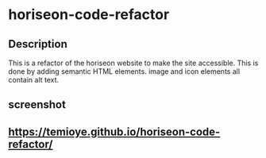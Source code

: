 # horiseon-code-refactor

## Description

This is a refactor of the horiseon website to make the site accessible. This is done by adding semantic HTML elements.
image and icon elements all contain alt text.

## screenshot

## https://temioye.github.io/horiseon-code-refactor/
